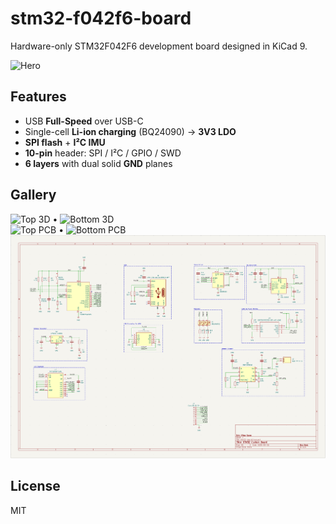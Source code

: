 # stm32-f042f6-board
Hardware-only STM32F042F6 development board designed in KiCad 9.

![Hero](docs/img/3d_hero.png)

## Features
- USB **Full-Speed** over USB-C
- Single-cell **Li-ion charging** (BQ24090) → **3V3 LDO**
- **SPI flash** + **I²C IMU**
- **10-pin** header: SPI / I²C / GPIO / SWD
- **6 layers** with dual solid **GND** planes

## Gallery
![Top 3D](/img/Board_3d_Top) • ![Bottom 3D](/img/Board_3d_Bottom)  
![Top PCB](docs/img/pcb_top.png) • ![Bottom PCB](docs/img/pcb_bottom.png)  
![Schematic](/img/Schematic.png)

## License
MIT

